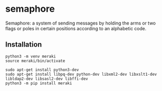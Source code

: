 # semaphore

Semaphore: a system of sending messages by holding the arms or two flags or poles in certain positions according to an alphabetic code.


## Installation

```
python3 -m venv meraki
source meraki/bin/activate
```

```
sudo apt-get install python3-dev
sudo apt-get install libpq-dev python-dev libxml2-dev libxslt1-dev libldap2-dev libsasl2-dev libffi-dev
python3 -m pip install meraki
```